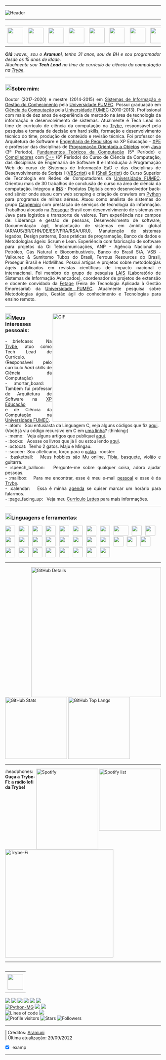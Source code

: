 <!--- Olá, esse é meu readme, fique à vontade para utilizá-lo como quiser! -->

-----

<div>
<img align="center" alt="Header" src="https://github.com/joaopauloaramuni/joaopauloaramuni/blob/master/img/header.png?raw=true"/>
</div>

-----

<div>
<table>
<tr>
 <td align="center" colspan="11"></td>
</tr> 
<tr>
<td><a href="https://github.com/joaopauloaramuni" target="_blank"><img src="https://github.com/joaopauloaramuni/joaopauloaramuni/blob/master/img/github.png?raw=true" width="50px" height="50px"/></a>
</td>
<td><a href="mailto:joaopauloaramuni@gmail.com" target="_blank"><img src="https://github.com/joaopauloaramuni/joaopauloaramuni/blob/master/img/gmail.png?raw=true" width="50px" height="50px"/></a>
</td>
<td><a href="https://wa.me/5531980402103" target="_blank"><img src="https://github.com/joaopauloaramuni/joaopauloaramuni/blob/master/img/wpp.png?raw=true" width="50px" height="50px"/></a>
</td>
<td><a href="https://www.instagram.com/joaopauloaramuni/" target="_blank"><img src="https://github.com/joaopauloaramuni/joaopauloaramuni/blob/master/img/insta.png?raw=true" width="50px" height="50px"/></a>
</td>
<td><a href="https://www.linkedin.com/in/joaopauloaramuni/" target="_blank"><img src="https://github.com/joaopauloaramuni/joaopauloaramuni/blob/master/img/linkedin.png?raw=true" width="50px" height="50px"/></a>
</td>
<td><a href="http://lattes.cnpq.br/1208427665892059" target="_blank"><img src="https://github.com/joaopauloaramuni/joaopauloaramuni/blob/master/img/lattes.png?raw=true" width="50px" height="50px"/></a>
</td>
<td><a href="https://slack.com/app_redirect?channel=UVD9N6VCL"><img src="https://github.com/joaopauloaramuni/joaopauloaramuni/blob/master/img/slack.png?raw=true" width="50px" height="50px"/></a>
</td>
<td> <a href="https://discordapp.com/users/959151773728251914" target="_blank"><img src="https://github.com/joaopauloaramuni/joaopauloaramuni/blob/master/img/discord.png?raw=true" width="50px" height="50px"/></a>
</td>
<td><a href="https://www.skoob.com.br/perfil/Aramuni" target="_blank"><img src="https://github.com/joaopauloaramuni/joaopauloaramuni/blob/master/img/skoob.png?raw=true" width="50px" height="50px"/></a>
</td>
<td><a href="https://scholar.google.com.br/citations?user=OARYxSYAAAAJ&hl=pt-BR&oi=ao" target="_blank"><img src="https://github.com/joaopauloaramuni/joaopauloaramuni/blob/master/img/scholar.png?raw=true" width="50px" height="50px"/></a>
</td>
<td><a href="https://calendly.com/aramuni/" target="_blank"><img src="https://github.com/joaopauloaramuni/joaopauloaramuni/blob/master/img/calendar.png?raw=true" width="50px" height="50px"/></a>
</td>
</tr>
<tr>
 <td align="center" colspan="11"></td>
</tr> 
</table>

</div>
<div align="justify">
<i><b>Olá</b> :wave:, sou o <b>Aramuni</b>, tenho 31 anos, sou de BH e sou programador desde os 15 anos de idade.</i><br /><i>Atualmente sou <b>Tech Lead</b> no time de currículo de ciência da computação na <a href="https://www.betrybe.com/" target="_blank">Trybe</a>.</i>
</div>

-----

### <img height="20" src="https://raw.githubusercontent.com/innng/innng/master/assets/soulgem-sayaka.gif"/>Sobre mim:

<div align="justify">
Doutor (2017-2020) e mestre (2014-2015) em <a href="https://sigc.fumec.br/" target="_blank">Sistemas de Informação e Gestão do Conhecimento</a> pela <a href="http://www.fumec.br/" target="_blank">Universidade FUMEC</a>. Possui graduação em <a href="https://processoseletivo.fumec.br/curso/ciencia-da-computacao/" target="_blank">Ciência da Computação</a> pela <a href="http://www.fumec.br/" target="_blank">Universidade FUMEC</a> (2010-2013). Profissional com mais de dez anos de experiência de mercado na área de tecnologia da informação e desenvolvimento de sistemas. Atualmente é Tech Lead no time de currículo de ciência da computação na <a href="https://www.betrybe.com/" target="_blank">Trybe</a>, responsável pela pesquisa e tomada de decisão em hard skills, formação e desenvolvimento técnico do time, produção de conteúdo e revisão técnica. Foi professor de Arquitetura de Software e <a href="https://github.com/joaopauloaramuni/engenharia-de-requisitos" target="_blank">Engenharia de Requisitos</a> na XP Educação - <a href="https://www.xpeducacao.com.br/">XPE</a> e professor das disciplinas de <a href="https://github.com/joaopauloaramuni/poo">Programação Orientada a Objetos</a> com <a href="https://github.com/joaopauloaramuni/java">Java</a> (3º Período), <a href="https://github.com/joaopauloaramuni/fundamentos-teoricos-da-computacao" target="_blank">Fundamentos Teóricos da Computação</a> (5º Período) e <a href="https://github.com/joaopauloaramuni/compiladores" target="_blank">Compiladores</a> com <a href="https://github.com/joaopauloaramuni/cpp" target="_blank">C++</a> (6º Período) do Curso de Ciência da Computação, das disciplinas de Engenharia de Software II e Introdução à Programação Web do curso de Sistemas de Informação EaD e das disciplinas de Desenvolvimento de Scripts I (<a href="https://github.com/joaopauloaramuni/vbscript" target="_blank">VBScript</a>) e II (<a href="https://github.com/joaopauloaramuni/shellscript" target="_blank">Shell Script</a>) do Curso Superior de Tecnologia em Redes de Computadores da <a href="http://www.fumec.br/" target="_blank">Universidade FUMEC</a>. Orientou mais de 30 trabalhos de conclusão de curso na área de ciência da computação. Integrou a <a href="https://in8.com.br/" target="_blank">IN8</a> - Produtos Digitais como desenvolvedor back-end sênior onde atuou com web scraping e criação de crawlers em <a href="https://github.com/joaopauloaramuni/python" target="_blank">Python</a> para programas de milhas aéreas. Atuou como analista de sistemas do grupo <a href="https://www.capgemini.com/br-pt/" target="_blank">Capgemini</a> com prestação de serviços de tecnologia da informação. Trabalhou alocado na <a href="https://www.prosegur.com.br/" target="_blank">Prosegur</a> Brasil com desenvolvimento de sistemas em Java para logística e transporte de valores. Tem experiência nos campos de: Liderança e gestão de pessoas, Desenvolvimento de software, Documentação ágil, Implantação de sistemas em âmbito global (AR/AUS/BR/CHN/DE/ESP/FRA/RSA/URU), Manutenção de sistemas legados, Design patterns, Boas práticas de programação, Banco de dados e Metodologias ágeis: Scrum e Lean. Experiência com fabricação de software para projetos da Oi Telecomunicações, ANP - Agência Nacional do Petróleo, Gás Natural e Biocombustíveis, Banco do Brasil S/A, VSB - Vallourec & Sumitomo Tubos do Brasil, Ferrous Resources do Brasil, Prosegur Brasil e HotMilhas. Possui artigos e projetos sobre metodologias ágeis publicados em revistas científicas de impacto nacional e internacional. Foi membro do grupo de pesquisa <a href="http://www.fumec.br/lais/index.html" target="_blank">LAIS</a> (Laboratório de Sistemas de Informação Avançados), coordenador de projetos de extensão e docente convidado da <a href="http://www.fumec.br/sites/fetage/" target="_blank">Fetage</a> (Feira de Tecnologia Aplicada à Gestão Empresarial) da <a href="http://www.fumec.br/" target="_blank">Universidade FUMEC</a>. Atualmente pesquisa sobre Metodologias ágeis, Gestão ágil do conhecimento e Tecnologias para ensino remoto.
</div>

-----

<div>
<div>
<img align="right" alt="GIF" src="https://github.com/joaopauloaramuni/joaopauloaramuni/blob/master/img/dev.gif?raw=true" width="350px" height="350px"/>
</div>

### <img height="20" src="https://raw.githubusercontent.com/innng/innng/master/assets/soulgem-sayaka.gif"/>Meus interesses pessoais:

<div align="justify">
<p>
- :briefcase: &nbsp; Na <a href="https://www.betrybe.com/" target="_blank">Trybe</a>, atuo como Tech Lead de Currículo.<br />
(Responsável pelo currículo <i>hard skills</i> de Ciência da Computação)<br />
- :mortar_board: &nbsp; Também fui professor de Arquitetura de Software na <a href="https://www.xpeducacao.com.br/" target="_blank">XP Educação</a><br /> e de Ciência da Computação na <a href="http://www.fumec.br/" target="_blank">Universidade FUMEC</a>.<br />
- :atom: &nbsp; Sou entusiasta da Linguagem C, veja alguns códigos que fiz <a href="https://github.com/joaopauloaramuni/c target="_blank"">aqui</a>.<br />(Você já viu código recursivo em C em <a href="https://github.com/joaopauloaramuni/c/blob/master/Aramuni.c" target="_blank">uma linha</a>? :thinking:)<br />
- :memo: &nbsp; Veja alguns artigos que publiquei <a href="https://scholar.google.com.br/citations?user=OARYxSYAAAAJ&hl=pt-BR&oi=ao" target="_blank">aqui</a>.<br />
- :books: &nbsp; Acesse os livros que já li ou estou lendo <a href="https://www.skoob.com.br/perfil/Aramuni" target="_blank">aqui</a>.<br />
- :octocat:&nbsp; Tenho 2 gatos. Maju e Mingau.<br />
- :soccer:&nbsp; Sou atleticano, torço para o <a href="https://www.arenamrv.com.br/" target="_blank">galão</a>. :rooster:<br />
- :basketball: &nbsp; Meus hobbies são <a href="https://muonline.webzen.com/pt" target="_blank">Mu online</a>, <a href="https://www.demolidores.com.br/" target="_blank">Tibia</a>, <a href="https://olympico.com.br/esportes/basquete/" target="_blank">basquete</a>, violão e guitarra.<br />
- :speech_balloon: &nbsp; Pergunte-me sobre qualquer coisa, adoro ajudar pessoas.<br />
- :mailbox: &nbsp; Para me encontrar, esse é meu e-mail <a href="mailto:joaopauloaramuni@gmail.com" target="_blank">pessoal</a> e esse é da <a href="mailto:joao.aramuni@betrybe.com" target="_blank">Trybe</a>.<br />
- :calendar: &nbsp; Essa é minha <a href="https://calendly.com/aramuni/30min" target="_blank">agenda</a> se quiser marcar um horário para falarmos.<br />
- :page_facing_up: &nbsp; Veja meu <a href="http://lattes.cnpq.br/1208427665892059" target="_blank">Currículo Lattes</a> para mais informações.
</p>
</div>
</div>

-----

<div>

### <img height="20" src="https://raw.githubusercontent.com/innng/innng/master/assets/soulgem-sayaka.gif"/>Linguagens e ferramentas:

<code><a href="https://www.gnu.org/software/bash/" target="_blank"><img height="32" src="https://github.com/joaopauloaramuni/joaopauloaramuni/blob/master/img/bash.png?raw=true"/></a></code>
&nbsp; 
<code><a href="https://www.python.org/" target="_blank"><img width="32" height="32" src="https://github.com/joaopauloaramuni/joaopauloaramuni/blob/master/img/python.png?raw=true"/></a></code>
&nbsp; 
<code><a href="https://www.open-std.org/jtc1/sc22/wg14/" target="_blank"><img width="32" height="32" src="https://github.com/joaopauloaramuni/joaopauloaramuni/blob/master/img/c.png?raw=true"/></a></code>
&nbsp; 
<code><a href="https://isocpp.org/" target="_blank"><img width="32" height="32" src="https://github.com/joaopauloaramuni/joaopauloaramuni/blob/master/img/cpp.svg"/></a></code>
&nbsp; 
<code><a href="https://docs.microsoft.com/pt-br/dotnet/csharp/" target="_blank"><img width="32" height="32" src="https://github.com/joaopauloaramuni/joaopauloaramuni/blob/master/img/csharp.png"/></a></code>
&nbsp; 
<code><a href="https://www.java.com/pt-BR/" target="_blank"><img width="32" height="32" src="https://github.com/joaopauloaramuni/joaopauloaramuni/blob/master/img/java.png"/></a></code>
&nbsp; 
<code><a href="https://openjfx.io/" target="_blank"><img height="32" src="https://github.com/joaopauloaramuni/joaopauloaramuni/blob/master/img/javafx.png"/></a></code>
&nbsp; 
<code><a href="https://www.primefaces.org/" target="_blank"><img width="32" height="32" src="https://github.com/joaopauloaramuni/joaopauloaramuni/blob/master/img/primefaces.png"/></a></code>
&nbsp; 
<code><a href="https://www.playframework.com/" target="_blank"><img width="48" height="32" src="https://github.com/joaopauloaramuni/joaopauloaramuni/blob/master/img/play.png"/></a></code>
&nbsp; 
<code><a href="https://www.jenkins.io/" target="_blank"><img width="32" height="32" src="https://github.com/joaopauloaramuni/joaopauloaramuni/blob/master/img/jenkins.svg"/></a></code>
&nbsp; 
<code><a href="https://www.w3schools.com/html/" target="_blank"><img width="32" height="32" src="https://github.com/joaopauloaramuni/joaopauloaramuni/blob/master/img/html.svg"/></a></code>
&nbsp; 
<code><a href="https://www.w3schools.com/css/" target="_blank"><img width="32" height="32" src="https://github.com/joaopauloaramuni/joaopauloaramuni/blob/master/img/css.svg"/></a></code>
&nbsp; 
<code><a href="https://www.w3schools.com/js/" target="_blank"><img width="32" height="32" src="https://github.com/joaopauloaramuni/joaopauloaramuni/blob/master/img/js.png"/></a></code>
&nbsp; 
<code><a href="https://pt-br.reactjs.org/" target="_blank"><img width="32" height="32" src="https://github.com/joaopauloaramuni/joaopauloaramuni/blob/master/img/react.png"/></a></code>
&nbsp; 
<code><a href="https://docs.microsoft.com/pt-br/windows/win32/lwef/using-vbscript" target="_blank"><img width="32" height="32" src="https://github.com/joaopauloaramuni/joaopauloaramuni/blob/master/img/vbs.png"/></a></code>
&nbsp; 
<code><a href="https://www.php.net/" target="_blank"><img width="32" height="32" src="https://github.com/joaopauloaramuni/joaopauloaramuni/blob/master/img/php.png"/></a></code>
&nbsp; 
<code><a href="https://www.mysql.com/" target="_blank"><img width="32" height="32" src="https://github.com/joaopauloaramuni/joaopauloaramuni/blob/master/img/mysql.png"/></a></code>
&nbsp; 
<code><a href="https://www.postgresql.org/" target="_blank"><img width="32" height="32" src="https://github.com/joaopauloaramuni/joaopauloaramuni/blob/master/img/postgresql.png"/></a></code>
&nbsp; 
<code><a href="https://www.mongodb.com/pt-br" target="_blank"><img width="32" height="32" src="https://github.com/joaopauloaramuni/joaopauloaramuni/blob/master/img/mongodb.png"/></a></code>
&nbsp; 
<code><a href="https://nodejs.org/en/" target="_blank"><img width="32" height="32" src="https://github.com/joaopauloaramuni/joaopauloaramuni/blob/master/img/nodejs.png"/></a></code>
&nbsp; 
<code><a href="https://www.lua.org/" target="_blank"><img width="32" height="32" src="https://github.com/joaopauloaramuni/joaopauloaramuni/blob/master/img/lua.png"/></a></code>
&nbsp; 
<code><a href="https://www.docker.com/" target="_blank"><img width="32" height="32" src="https://github.com/joaopauloaramuni/joaopauloaramuni/blob/master/img/docker.png"/></a></code>
&nbsp; 
<code><a href="https://aws.amazon.com/pt/" target="_blank"><img width="32" height="32" src="https://github.com/joaopauloaramuni/joaopauloaramuni/blob/master/img/aws.svg"/></a></code>
&nbsp; 
<code><a href="https://www.heroku.com/" target="_blank"><img width="32" height="32" src="https://github.com/joaopauloaramuni/joaopauloaramuni/blob/master/img/heroku.png"/></a></code>
&nbsp; 
<code><a href="https://dotnet.microsoft.com/en-us/" target="_blank"><img width="32" height="32" src="https://github.com/joaopauloaramuni/joaopauloaramuni/blob/master/img/dotnet.png"/></a></code>
&nbsp; 
<code><a href="https://www.postman.com/" target="_blank"><img width="32" height="32" src="https://github.com/joaopauloaramuni/joaopauloaramuni/blob/master/img/postman.png"/></a></code>
&nbsp; 
<code><a href="https://www.soapui.org/" target="_blank"><img width="32" height="32" src="https://github.com/joaopauloaramuni/joaopauloaramuni/blob/master/img/soap.png"/></a></code>
&nbsp; 
<code><a href="https://www.jetbrains.com/pt-br/pycharm/download/" target="_blank"><img width="32" height="32" src="https://github.com/joaopauloaramuni/joaopauloaramuni/blob/master/img/pc.png"/></a></code>
&nbsp; 
<code><a href="https://www.eclipse.org/downloads/" target="_blank"><img width="32" height="32" src="https://github.com/joaopauloaramuni/joaopauloaramuni/blob/master/img/eclipse.png"/></a></code>
&nbsp; 
<code><a href="https://code.visualstudio.com/" target="_blank"><img width="32" height="32" src="https://github.com/joaopauloaramuni/joaopauloaramuni/blob/master/img/vs.png"/></a></code>
</div>

-----

<div>
<img align="right" alt="GitHub Details" width="420px" src="http://github-profile-summary-cards.vercel.app/api/cards/profile-details?username=joaopauloaramuni&theme=github_dark"/>
<!--- <img alt="GitHub Commits" width="200px" src="http://github-profile-summary-cards.vercel.app/api/cards/productive-time?username=joaopauloaramuni&theme=github_dark"/> -->
<img alt="GitHub Stats" width="200px" src="http://github-profile-summary-cards.vercel.app/api/cards/stats?username=joaopauloaramuni&theme=github_dark"/>
<img alt="GitHub Top Langs" width="200px" src="http://github-profile-summary-cards.vercel.app/api/cards/repos-per-language?username=joaopauloaramuni&theme=github_dark"/>
</div>

-----

<div>
<div>
<img align="right" alt="Spotify list" width="200px" src="https://spotify-recently-played-readme.vercel.app/api?user=22lih5eniohc7dawfxohlo7wy&count=8"/>
<img align="right" alt="Spotify" width="200px" height="260px" src="https://spotify-github-profile.vercel.app/api/view?uid=22lih5eniohc7dawfxohlo7wy&cover_image=true&theme=default"/>
</div>
<div>
:headphones: <b>Ouça a Trybe-Fi: a rádio lofi da Trybe!</b> <br /><br />
<a href="https://www.youtube.com/watch?v=pnGdK_SQlw8" target="_blank"><img width="350px" src="https://github.com/joaopauloaramuni/joaopauloaramuni/blob/master/img/trybefi.png" alt="Trybe-Fi"></a><br />
</div>
</div>

-----

<div>
<table align="right">
<tr>
 <td align="center" colspan="1"></td>
</tr> 
<tr>
<td><a href="https://pythonmg.github.io/" target="_blank"><img src="https://github.com/joaopauloaramuni/joaopauloaramuni/blob/master/img/pythonmg.png?raw=true" width="50px" height="50px"/></a></td>
</tr>
<tr>
 <td align="center" colspan="1"></td>
</tr> 
</table>
<img src="https://img.shields.io/badge/Python-Expert-blue?logo=Python"/>
<img src="https://img.shields.io/badge/Java-Expert-blue"/>
<img src="https://img.shields.io/badge/C-Enthusiast-blue"/>
<img src="https://img.shields.io/badge/TDD-Advocate-blue"/>
<img src="https://img.shields.io/badge/Clean%20Code-Evangelist-blue"/>
<img src="https://img.shields.io/badge/Open%20Source-Lover-blue"/>
<br />
<a href="https://github.com/pythonmg" target="_blank"><img alt="Python-MG" src="https://img.shields.io/badge/Siga%20a%20comunidade%20mineira%20de%20python%3A-Python--MG-blue?logo=Python"/></a>
<img src="https://img.shields.io/badge/OS-macOS-informational?logo=apple&logoColor=white"/>
<img src="https://img.shields.io/badge/OS-Linux-informational?logo=linux&logoColor=white"/>
<br />
<img alt="Lines of code" src="https://img.shields.io/badge/Somando--se%20os%20reposit%C3%B3rios%3A-%2B100%20mil%20linhas%20de%20c%C3%B3digo%20compartilhadas-blue?logo=GitHub"/>
<a href="https://stars.github.com/nominate/" target="_blank"><img src="https://img.shields.io/static/v1?label=%F0%9F%8C%9F&message=If%20useful&color=blue"/></a><br />
<img alt="Profile visitors" src="https://komarev.com/ghpvc/?username=joaopauloaramuni"/>
<img alt="Stars" src="https://img.shields.io/github/stars/joaopauloaramuni?style=social"/>
<img alt="Followers" src="https://img.shields.io/github/followers/joaopauloaramuni?style=social"/>
</div>

-----

<div>
| Créditos: <a href="https://github.com/joaopauloaramuni" target="_blank">Aramuni</a> <br />
| Última atualização: 29/09/2022
</div>

- [X] examp

-----
